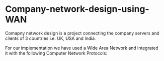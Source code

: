 # Company-network-design-using-WAN

Comapny network design is a project connecting the company servers and clients of 3 countries i.e. UK, USA and India.

For our implementation we have used a Wide Area Network and integrated it with the following Computer Network Protocols:

